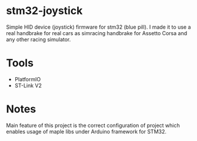 # stm32-joystick
Simple HID device (joystick) firmware for stm32 (blue pill). I made it to use a real handbrake for real cars as simracing handbrake for Assetto Corsa and any other racing simulator.

# Tools

* PlatformIO
* ST-Link V2

# Notes

Main feature of this project is the correct configuration of project which enables usage of maple libs under Arduino framework for STM32.
